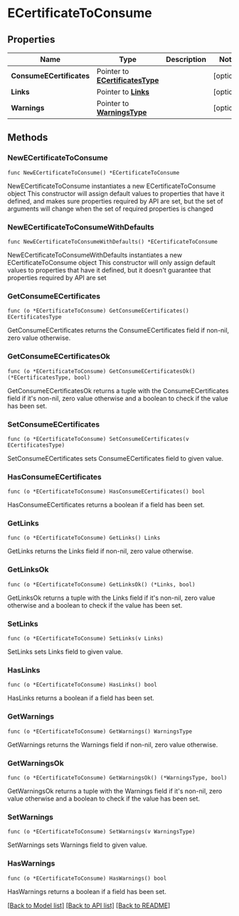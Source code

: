 # ECertificateToConsume

## Properties

Name | Type | Description | Notes
------------ | ------------- | ------------- | -------------
**ConsumeECertificates** | Pointer to [**ECertificatesType**](ECertificatesType.md) |  | [optional] 
**Links** | Pointer to [**Links**](Links.md) |  | [optional] 
**Warnings** | Pointer to [**WarningsType**](WarningsType.md) |  | [optional] 

## Methods

### NewECertificateToConsume

`func NewECertificateToConsume() *ECertificateToConsume`

NewECertificateToConsume instantiates a new ECertificateToConsume object
This constructor will assign default values to properties that have it defined,
and makes sure properties required by API are set, but the set of arguments
will change when the set of required properties is changed

### NewECertificateToConsumeWithDefaults

`func NewECertificateToConsumeWithDefaults() *ECertificateToConsume`

NewECertificateToConsumeWithDefaults instantiates a new ECertificateToConsume object
This constructor will only assign default values to properties that have it defined,
but it doesn't guarantee that properties required by API are set

### GetConsumeECertificates

`func (o *ECertificateToConsume) GetConsumeECertificates() ECertificatesType`

GetConsumeECertificates returns the ConsumeECertificates field if non-nil, zero value otherwise.

### GetConsumeECertificatesOk

`func (o *ECertificateToConsume) GetConsumeECertificatesOk() (*ECertificatesType, bool)`

GetConsumeECertificatesOk returns a tuple with the ConsumeECertificates field if it's non-nil, zero value otherwise
and a boolean to check if the value has been set.

### SetConsumeECertificates

`func (o *ECertificateToConsume) SetConsumeECertificates(v ECertificatesType)`

SetConsumeECertificates sets ConsumeECertificates field to given value.

### HasConsumeECertificates

`func (o *ECertificateToConsume) HasConsumeECertificates() bool`

HasConsumeECertificates returns a boolean if a field has been set.

### GetLinks

`func (o *ECertificateToConsume) GetLinks() Links`

GetLinks returns the Links field if non-nil, zero value otherwise.

### GetLinksOk

`func (o *ECertificateToConsume) GetLinksOk() (*Links, bool)`

GetLinksOk returns a tuple with the Links field if it's non-nil, zero value otherwise
and a boolean to check if the value has been set.

### SetLinks

`func (o *ECertificateToConsume) SetLinks(v Links)`

SetLinks sets Links field to given value.

### HasLinks

`func (o *ECertificateToConsume) HasLinks() bool`

HasLinks returns a boolean if a field has been set.

### GetWarnings

`func (o *ECertificateToConsume) GetWarnings() WarningsType`

GetWarnings returns the Warnings field if non-nil, zero value otherwise.

### GetWarningsOk

`func (o *ECertificateToConsume) GetWarningsOk() (*WarningsType, bool)`

GetWarningsOk returns a tuple with the Warnings field if it's non-nil, zero value otherwise
and a boolean to check if the value has been set.

### SetWarnings

`func (o *ECertificateToConsume) SetWarnings(v WarningsType)`

SetWarnings sets Warnings field to given value.

### HasWarnings

`func (o *ECertificateToConsume) HasWarnings() bool`

HasWarnings returns a boolean if a field has been set.


[[Back to Model list]](../README.md#documentation-for-models) [[Back to API list]](../README.md#documentation-for-api-endpoints) [[Back to README]](../README.md)



